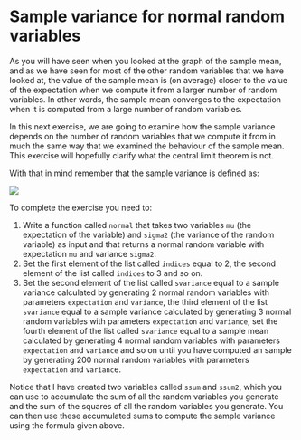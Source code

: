# Sample variance for normal random variables

As you will have seen when you looked at the graph of the sample mean, and as we have seen for most of the other random variables that we have looked at, the value of the sample mean is (on average) closer to the value of the expectation when we compute it from a larger number of random variables.  In other words, the sample mean converges to the expectation when it is computed from a large number of random variables.

In this next exercise, we are going to examine how the sample variance depends on the number of random variables that we compute it from in much the same way that we examined the behaviour of the sample mean.  This exercise will hopefully clarify what the central limit theorem is not.

With that in mind remember that the sample variance is defined as:

![](https://render.githubusercontent.com/render/math?math=\sigma^2=\frac{n}{n-1}\left[\frac{1}{n}\sum_{i=1}^{n}X_i^2-\left(\frac{1}{n}\sum_{i=1}^{n}X_i\right)^2\right])

To complete the exercise you need to:

1. Write a function called `normal` that takes two variables `mu` (the expectation of the variable) and `sigma2` (the variance of the random variable) as input and that returns a normal random variable with expectation `mu` and variance `sigma2`.
2. Set the first element of the list called `indices` equal to 2, the second element of the list called `indices` to 3 and so on.
3. Set the second element of the list called `svariance` equal to a sample variance calculated by generating 2 normal random variables with parameters `expectation` and `variance`, the third element of the list `svariance` equal to a sample variance calculated by generating 3 normal random variables with parameters `expectation` and `variance`, set the fourth element of the list called `svariance` equal to a sample mean calculated by generating 4 normal random variables with parameters `expectation` and `variance` and so on until you have computed an sample by generating 200 normal random variables with parameters `expectation` and `varianc`e.

Notice that I have created two variables called `ssum` and `ssum2`, which you can use to accumulate the sum of all the random variables you generate and the sum of the squares of all the random variables you generate.  You can then use these accumulated sums to compute the sample variance using the formula given above.
